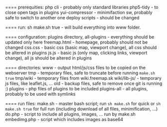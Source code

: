 ==== prerequities:
php cli - probably only standard libraries
php5-tidy - to close open tags in plugins
yui-compressor - minimifaction sw, probably safe to switch to another one
deploy scripts - should be changed

==== run:
sh make.sh true - will build everything into www folder.

==== configuration:
plugins directory, all-plugins  - everything should be updated only here
freemap.html - homepage, probably should not be changed
css.css - basic css (basic map, viewport change), all css should be altered in plugins
js.js - basic js (only map, clicking links, viewport change), all js should be altered in plugins

==== directories:
www - output html/js/css files to be copied on the webserver
tmp - temporary files, safe to truncate before running `make.sh true`
tmp/wiki - temporary files from wiki.freemap.sk
wiki/lib-js/ - temporary js files, like leaflet.js, ...
old - backup files, safe to remove once git is running :)
plugins - php files of plugins to be included
plugins-all - all plugins, probably to be used with symlinks

==== run files:
make.sh - master bash script; run `sh make.sh` for quick or `sh make.sh true` for full run (including download of all files, minimification, ...)
do.php - script to include all plugins, images, ... run by make.sh
embedimg.php - script which includes images as base64
